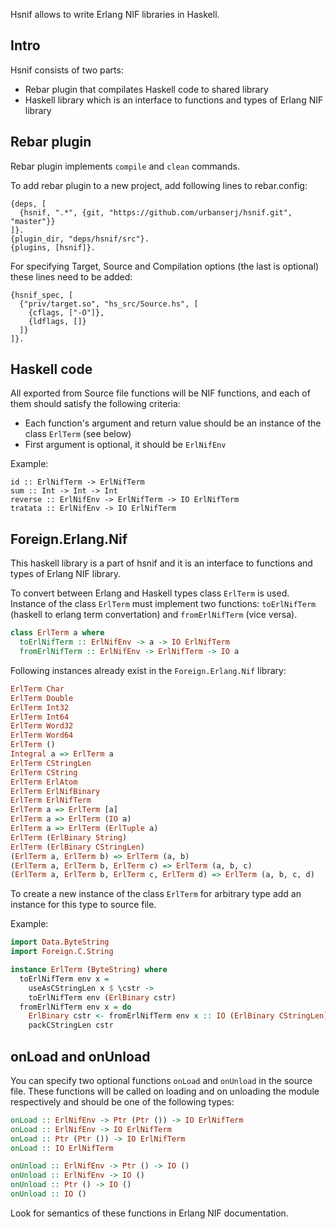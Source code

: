 Hsnif allows to write Erlang NIF libraries in Haskell.

Intro
-----

Hsnif consists of two parts:

* Rebar plugin that compilates Haskell code to shared library
* Haskell library which is an interface to functions and types of Erlang NIF library

Rebar plugin
------------

Rebar plugin implements `compile` and `clean` commands.

To add rebar plugin to a new project, add following lines to rebar.config:

	{deps, [
	  {hsnif, ".*", {git, "https://github.com/urbanserj/hsnif.git", "master"}}
	]}.
	{plugin_dir, "deps/hsnif/src"}.
	{plugins, [hsnif]}.


For specifying Target, Source and Compilation options (the last is optional) these lines need to be added:

	{hsnif_spec, [
	  {"priv/target.so", "hs_src/Source.hs", [
	    {cflags, ["-O"]},
	    {ldflags, []}
	  ]}
	]}.


Haskell code
------------

All exported from Source file functions will be NIF functions, and each of them should satisfy the following criteria:

* Each function's argument and return value should be an instance of the class `ErlTerm` (see below)
* First argument is optional, it should be `ErlNifEnv`

Example:

	id :: ErlNifTerm -> ErlNifTerm
	sum :: Int -> Int -> Int
	reverse :: ErlNifEnv -> ErlNifTerm -> IO ErlNifTerm
	tratata :: ErlNifEnv -> IO ErlNifTerm


Foreign.Erlang.Nif
------------------

This haskell library is a part of hsnif and it is an interface to functions and types of Erlang NIF library.

To convert between Erlang and Haskell types class `ErlTerm` is used. Instance of the class `ErlTerm` must implement two functions:
`toErlNifTerm` (haskell to erlang term convertation) and `fromErlNifTerm` (vice versa).

```haskell
class ErlTerm a where
  toErlNifTerm :: ErlNifEnv -> a -> IO ErlNifTerm
  fromErlNifTerm :: ErlNifEnv -> ErlNifTerm -> IO a
```

Following instances already exist in the `Foreign.Erlang.Nif` library:

```haskell
ErlTerm Char
ErlTerm Double
ErlTerm Int32
ErlTerm Int64
ErlTerm Word32
ErlTerm Word64
ErlTerm ()
Integral a => ErlTerm a
ErlTerm CStringLen
ErlTerm CString
ErlTerm ErlAtom
ErlTerm ErlNifBinary
ErlTerm ErlNifTerm
ErlTerm a => ErlTerm [a]
ErlTerm a => ErlTerm (IO a)
ErlTerm a => ErlTerm (ErlTuple a)
ErlTerm (ErlBinary String)
ErlTerm (ErlBinary CStringLen)
(ErlTerm a, ErlTerm b) => ErlTerm (a, b)
(ErlTerm a, ErlTerm b, ErlTerm c) => ErlTerm (a, b, c)
(ErlTerm a, ErlTerm b, ErlTerm c, ErlTerm d) => ErlTerm (a, b, c, d)
```

To create a new instance of the class `ErlTerm` for arbitrary type add an instance for this type to source file.

Example:

```haskell
import Data.ByteString
import Foreign.C.String

instance ErlTerm (ByteString) where
  toErlNifTerm env x =
    useAsCStringLen x $ \cstr ->
    toErlNifTerm env (ErlBinary cstr)
  fromErlNifTerm env x = do
    ErlBinary cstr <- fromErlNifTerm env x :: IO (ErlBinary CStringLen)
    packCStringLen cstr
```

onLoad and onUnload
-------------------

You can specify two optional functions `onLoad` and `onUnload` in the source file. These functions will be called on loading and on unloading the module respectively and should be one of the following types:

```haskell
onLoad :: ErlNifEnv -> Ptr (Ptr ()) -> IO ErlNifTerm
onLoad :: ErlNifEnv -> IO ErlNifTerm
onLoad :: Ptr (Ptr ()) -> IO ErlNifTerm
onLoad :: IO ErlNifTerm

onUnload :: ErlNifEnv -> Ptr () -> IO ()
onUnload :: ErlNifEnv -> IO ()
onUnload :: Ptr () -> IO ()
onUnload :: IO ()
```

Look for semantics of these functions in Erlang NIF documentation.
